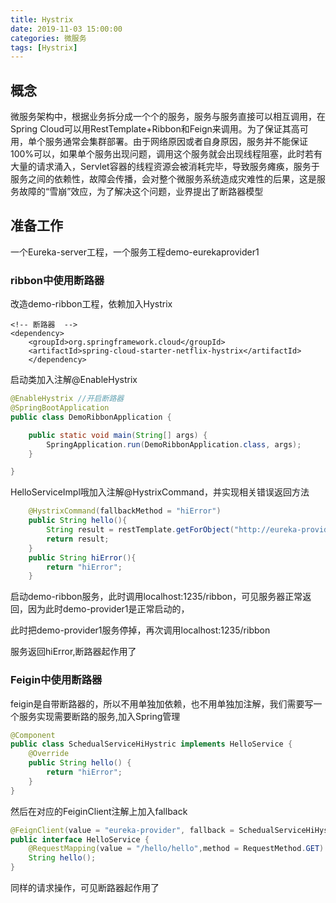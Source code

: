 ```yaml
---
title: Hystrix
date: 2019-11-03 15:00:00
categories: 微服务
tags: [Hystrix]
---
```


## 概念

微服务架构中，根据业务拆分成一个个的服务，服务与服务直接可以相互调用，在Spring Cloud可以用RestTemplate+Ribbon和Feign来调用。为了保证其高可用，单个服务通常会集群部署。由于网络原因或者自身原因，服务并不能保证100%可以，如果单个服务出现问题，调用这个服务就会出现线程阻塞，此时若有大量的请求涌入，Servlet容器的线程资源会被消耗完毕，导致服务瘫痪，服务于服务之间的依赖性，故障会传播，会对整个微服务系统造成灾难性的后果，这是服务故障的“雪崩”效应，为了解决这个问题，业界提出了断路器模型

## 准备工作

一个Eureka-server工程，一个服务工程demo-eurekaprovider1

### ribbon中使用断路器

改造demo-ribbon工程，依赖加入Hystrix

```pom
<!-- 断路器  -->
<dependency>
	<groupId>org.springframework.cloud</groupId>
    <artifactId>spring-cloud-starter-netflix-hystrix</artifactId>
    </dependency>
```

启动类加入注解@EnableHystrix

```java
@EnableHystrix //开启断路器
@SpringBootApplication
public class DemoRibbonApplication {

    public static void main(String[] args) {
        SpringApplication.run(DemoRibbonApplication.class, args);
    }

}
```

HelloServiceImpl哦加入注解@HystrixCommand，并实现相关错误返回方法

```java
    @HystrixCommand(fallbackMethod = "hiError")
    public String hello(){
        String result = restTemplate.getForObject("http://eureka-provider/hello/hello/", String.class);
        return result;
    }
    public String hiError(){
        return "hiError";
    }

```

启动demo-ribbon服务，此时调用localhost:1235/ribbon，可见服务器正常返回，因为此时demo-provider1是正常启动的，

此时把demo-provider1服务停掉，再次调用localhost:1235/ribbon

服务返回hiError,断路器起作用了

### Feigin中使用断路器

feigin是自带断路器的，所以不用单独加依赖，也不用单独加注解，我们需要写一个服务实现需要断路的服务,加入Spring管理

```java
@Component
public class SchedualServiceHiHystric implements HelloService {
    @Override
    public String hello() {
        return "hiError";
    }
}
```

然后在对应的FeiginClient注解上加入fallback

```java
@FeignClient(value = "eureka-provider", fallback = SchedualServiceHiHystric.class)
public interface HelloService {
    @RequestMapping(value = "/hello/hello",method = RequestMethod.GET)
    String hello();
}
```

同样的请求操作，可见断路器起作用了







